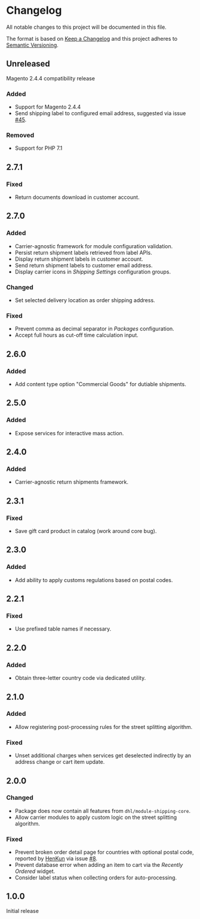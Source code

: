 # Changelog
All notable changes to this project will be documented in this file.

The format is based on [Keep a Changelog](http://keepachangelog.com/en/1.0.0/)
and this project adheres to [Semantic Versioning](http://semver.org/spec/v2.0.0.html).

## Unreleased

Magento 2.4.4 compatibility release

### Added

- Support for Magento 2.4.4
- Send shipping label to configured email address, suggested via issue [#45](https://github.com/netresearch/dhl-shipping-m2/issues/45).

### Removed

- Support for PHP 7.1

## 2.7.1

### Fixed

- Return documents download in customer account.

## 2.7.0

### Added

- Carrier-agnostic framework for module configuration validation.
- Persist return shipment labels retrieved from label APIs.
- Display return shipment labels in customer account.
- Send return shipment labels to customer email address.
- Display carrier icons in _Shipping Settings_ configuration groups.

### Changed

- Set selected delivery location as order shipping address.

### Fixed

- Prevent comma as decimal separator in _Packages_ configuration.
- Accept full hours as cut-off time calculation input.

## 2.6.0

### Added

- Add content type option "Commercial Goods" for dutiable shipments.

## 2.5.0

### Added

- Expose services for interactive mass action.

## 2.4.0

### Added

- Carrier-agnostic return shipments framework.

## 2.3.1

### Fixed

- Save gift card product in catalog (work around core bug).

## 2.3.0

### Added

- Add ability to apply customs regulations based on postal codes.

## 2.2.1

### Fixed

- Use prefixed table names if necessary.

## 2.2.0

### Added

- Obtain three-letter country code via dedicated utility.

## 2.1.0

### Added

- Allow registering post-processing rules for the street splitting algorithm.

### Fixed

- Unset additional charges when services get deselected indirectly by an address change or cart item update.

## 2.0.0

### Changed

- Package does now contain all features from `dhl/module-shipping-core`.
- Allow carrier modules to apply custom logic on the street splitting algorithm.

### Fixed

- Prevent broken order detail page for countries with optional postal code, reported by
  [HenKun](https://github.com/HenKun) via issue [#8](https://github.com/netresearch/dhl-module-shipping-core/issues/8).
- Prevent database error when adding an item to cart via the _Recently Ordered_ widget.
- Consider label status when collecting orders for auto-processing.

## 1.0.0

Initial release 
